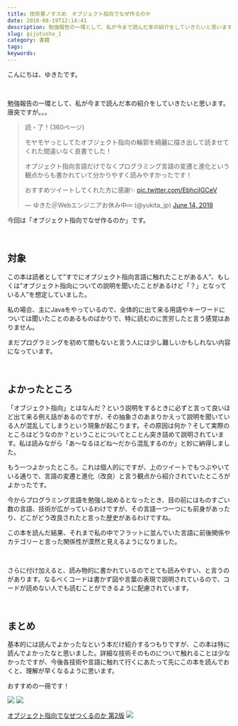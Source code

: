 ```yaml
---
title: 技術書ノすスめ　オブジェクト指向でなぜ作るのか
date: 2018-08-19T12:14:41
description: 勉強報告の一環として、私が今まで読んだ本の紹介をしていきたいと思います。唐突ですが。。。> 読・了！(
slug: gijutusho_1
category: 書籍
tags: 
keywords: 
---
```


こんにちは、ゆきたです。

&nbsp;

勉強報告の一環として、私が今まで読んだ本の紹介をしていきたいと思います。唐突ですが。。。

> 読・了！(360ページ)
> 
> モヤモヤっとしてたオブジェクト指向の輪郭を綺麗に描き出して読ませてくれた間違いなく良書でした！
> 
> オブジェクト指向言語だけでなくプログラミング言語の変遷と進化という観点からも書かれていて分かりやすく読みやすかったです！
> 
> おすすめツイートしてくれた方に感謝✨ [pic.twitter.com/EbhciIGCeV](https://t.co/EbhciIGCeV)
> 
> — ゆきた＠Webエンジニアお休み中💤 (@yukita\_jp) [June 14, 2018](https://twitter.com/yukita_jp/status/1007059158460317696?ref_src=twsrc%5Etfw)

<script async src="https://platform.twitter.com/widgets.js" charset="utf-8"></script>

今回は「オブジェクト指向でなぜ作るのか」です。

&nbsp;

## 対象

この本は読者として”すでにオブジェクト指向言語に触れたことがある人”、もしくは”オブジェクト指向についての説明を聞いたことがあるけど「？」となっている人”を想定していました。

私の場合、主にJavaをやっているので、全体的に出て来る用語やキーワードについては聞いたことのあるものばかりで、特に読むのに苦労したと言う感覚はありません。

まだプログラミングを初めて間もないと言う人には少し難しいかもしれない内容になっています。

&nbsp;

## よかったところ

「オブジェクト指向」とはなんだ？という説明をするときに必ずと言って良いほど出て来る例え話があるのですが、その抽象さのあまりかえって説明を聞いている人が混乱してしまうという現象が起こります。その原因は何か？そして実際のところはどうなのか？ということについてとことん突き詰めて説明されています。私は読みながら「あ〜なるほどね〜だから混乱するのか」と妙に納得しました。

もう一つよかったところ。これは個人的にですが、上のツイートでもつぶやいている通りで、言語の変遷と進化（改良）と言う観点から紹介されていたところがよかったです。

今からプログラミング言語を勉強し始めるとなったとき、目の前にはものすごい数の言語、技術が広がっているわけですが、その言語一つ一つにも前身があったり、どこがどう改良されたと言った歴史があるわけですね。

この本を読んだ結果、それまで私の中でフラットに並んでいた言語に前後関係やカテゴリーと言った関係性が漠然と見えるようになりました。

&nbsp;

さらに付け加えると、読み物的に書かれているのでとても読みやすい、と言うのがあります。なるべくコードは書かず図や言葉の表現で説明されているので、コードが読めない人でも読むことができるように配慮されています。

&nbsp;

## まとめ

基本的には読んでよかったなという本だけ紹介するつもりですが、この本は特に読んでよかったなと思いました。詳細な技術そのものについて触れることは少なかったですが、今後各技術や言語に触れて行くにあたって先にこの本を読んでおくと、理解が早くなるように思います。

おすすめの一冊です！

[![](//ws-fe.amazon-adsystem.com/widgets/q?_encoding=UTF8&MarketPlace=JP&ASIN=4822284654&ServiceVersion=20070822&ID=AsinImage&WS=1&Format=_SL250_&tag=yukita2a01-22)](https://www.amazon.co.jp/gp/product/4822284654/ref=as_li_tl?ie=UTF8&camp=247&creative=1211&creativeASIN=4822284654&linkCode=as2&tag=yukita2a01-22&linkId=47d7f4c7c714cd74ecfbdc4c965ef4ce) ![](//ir-jp.amazon-adsystem.com/e/ir?t=yukita2a01-22&l=am2&o=9&a=4822284654)

[オブジェクト指向でなぜつくるのか 第2版](https://www.amazon.co.jp/gp/product/4822284654/ref=as_li_tl?ie=UTF8&camp=247&creative=1211&creativeASIN=4822284654&linkCode=as2&tag=yukita2a01-22&linkId=7880753c2558adb8b33c1b50bab8a679) ![](//ir-jp.amazon-adsystem.com/e/ir?t=yukita2a01-22&l=am2&o=9&a=4822284654)

